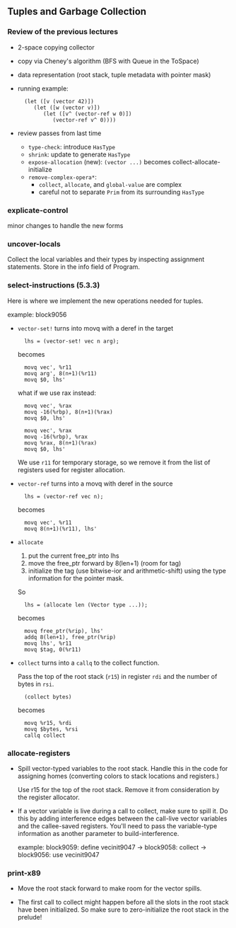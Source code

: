 ## Tuples and Garbage Collection

### Review of the previous lectures
  
* 2-space copying collector
* copy via Cheney's algorithm (BFS with Queue in the ToSpace)
* data representation (root stack, tuple metadata with pointer mask)
* running example:

        (let ([v (vector 42)])
           (let ([w (vector v)])
              (let ([v^ (vector-ref w 0)])
                 (vector-ref v^ 0))))

* review passes from last time
    * `type-check`: introduce `HasType`
    * `shrink`: update to generate `HasType`
    * `expose-allocation` (new): 
       `(vector ...)` becomes collect-allocate-initialize
    * `remove-complex-opera*`:
        * `collect`, `allocate`, and `global-value` are complex
        * careful not to separate `Prim` from its surrounding `HasType`

### explicate-control
  
minor changes to handle the new forms
    
### uncover-locals
  
Collect the local variables and their types by inspecting
assignment statements. Store in the info field of Program.
  
### select-instructions (5.3.3)
  
Here is where we implement the new operations needed for tuples.

example: block9056

* `vector-set!` turns into movq with a deref in the target

        lhs = (vector-set! vec n arg);
        
    becomes
    
        movq vec', %r11
        movq arg', 8(n+1)(%r11)
        movq $0, lhs'

    what if we use rax instead:

        movq vec', %rax
        movq -16(%rbp), 8(n+1)(%rax)
        movq $0, lhs'

        movq vec', %rax
        movq -16(%rbp), %rax
        movq %rax, 8(n+1)(%rax)
        movq $0, lhs'


    We use `r11` for temporary storage, so we remove it from the list
    of registers used for register allocation.

* `vector-ref` turns into a movq with deref in the source

        lhs = (vector-ref vec n);
        
    becomes
    
        movq vec', %r11
        movq 8(n+1)(%r11), lhs'

* `allocate`

   1. put the current free_ptr into lhs
   2. move the free_ptr forward by 8(len+1)   (room for tag)
   3. initialize the tag (use bitwise-ior and arithmetic-shift)
     using the type information for the pointer mask.

   So

        lhs = (allocate len (Vector type ...));

    becomes
    
        movq free_ptr(%rip), lhs'
        addq 8(len+1), free_ptr(%rip)
        movq lhs', %r11
        movq $tag, 0(%r11)
     
* `collect` turns into a `callq` to the collect function. 

    Pass the top of the root stack (`r15`) in register `rdi` and 
    the number of bytes in `rsi`.

        (collect bytes)
        
    becomes
    
        movq %r15, %rdi
        movq $bytes, %rsi
        callq collect
       
### allocate-registers
  
* Spill vector-typed variables to the root stack. Handle this
  in the code for assigning homes (converting colors to
  stack locations and registers.)
  
  Use r15 for the top of the root stack. Remove it from consideration
  by the register allocator.

* If a vector variable is live during a call to collect,
  make sure to spill it. Do this by adding interference edges
  between the call-live vector variables and the callee-saved
  registers. You'll need to pass the variable-type information
  as another parameter to build-interference.

  example: block9059: define vecinit9047
           -> block9058: collect
           -> block9056: use vecinit9047


### print-x89

* Move the root stack forward to make room for the vector spills.

* The first call to collect might happen before all the
  slots in the root stack have been initialized.
  So make sure to zero-initialize the root stack in the prelude!
